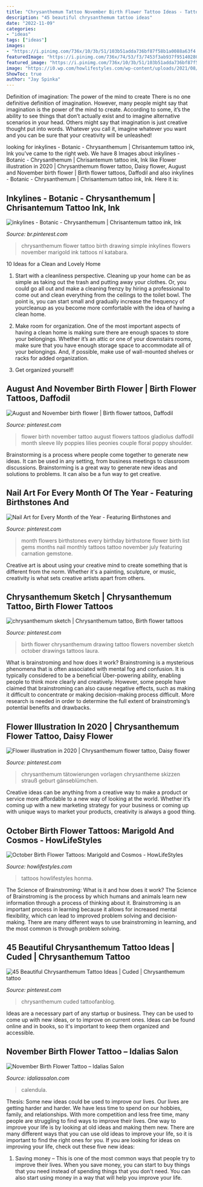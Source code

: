 ```yaml
---
title: "Chrysanthemum Tattoo November Birth Flower Tattoo Ideas - Tattoos Howlifestyles Honma"
description: "45 beautiful chrysanthemum tattoo ideas"
date: "2022-11-09"
categories:
- "ideas"
tags: ["ideas"]
images:
- "https://i.pinimg.com/736x/10/3b/51/103b51adda736bf87f58b1a0088a63f4.jpg"
featuredImage: "https://i.pinimg.com/736x/74/53/f3/7453f3ab937f951402807292b5cd68bb--november-birth-flowers-november-birth-flower-tattoo.jpg"
featured_image: "https://i.pinimg.com/736x/10/3b/51/103b51adda736bf87f58b1a0088a63f4.jpg"
image: "https://i0.wp.com/howlifestyles.com/wp-content/uploads/2021/08/October-Birth-Flower-Tattoos-2021080205.jpg?resize=768%2C960&amp;ssl=1"
ShowToc: true
author: "Jay Spinka"
---
```



Definition of imagination: The power of the mind to create
There is no one definitive definition of imagination. However, many people might say that imagination is the power of the mind to create. According to some, it’s the ability to see things that don’t actually exist and to imagine alternative scenarios in your head. Others might say that imagination is just creative thought put into words. Whatever you call it, imagine whatever you want and you can be sure that your creativity will be unleashed!

	

		
looking for inkylines - Botanic - Chrysanthemum | Chrisantemum tattoo ink, Ink you've came to the right web. We have 8 Images about inkylines - Botanic - Chrysanthemum | Chrisantemum tattoo ink, Ink like Flower illustration in 2020 | Chrysanthemum flower tattoo, Daisy flower, August and November birth flower | Birth flower tattoos, Daffodil and also inkylines - Botanic - Chrysanthemum | Chrisantemum tattoo ink, Ink. Here it is:
		
    
## Inkylines - Botanic - Chrysanthemum | Chrisantemum Tattoo Ink, Ink

<img loading=lazy src="https://i.pinimg.com/736x/73/13/4e/73134ea8b23a0630bb6d3cd5f72f08b4.jpg" onerror="this.onerror=null;this.src='https://tse2.mm.bing.net/th?id=OIP.Jj-ik70Ka8DRvJa9zhHDKgHaKZ&amp;pid=15.1';" alt="inkylines - Botanic - Chrysanthemum | Chrisantemum tattoo ink, Ink">

_Source: br.pinterest.com_

>chrysanthemum flower tattoo birth drawing simple inkylines flowers november marigold ink tattoos nl katabara. 

	

10 Ideas for a Clean and Lovely Home
1. Start with a cleanliness perspective. Cleaning up your home can be as simple as taking out the trash and putting away your clothes. Or, you could go all out and make a cleaning frenzy by hiring a professional to come out and clean everything from the ceilings to the toilet bowl. The point is, you can start small and gradually increase the frequency of yourcleanup as you become more comfortable with the idea of having a clean home.
2. Make room for organization. One of the most important aspects of having a clean home is making sure there are enough spaces to store your belongings. Whether it’s an attic or one of your downstairs rooms, make sure that you have enough storage space to accommodate all of your belongings. And, if possible, make use of wall-mounted shelves or racks for added organization.

3. Get organized yourself!

    
## August And November Birth Flower | Birth Flower Tattoos, Daffodil

<img loading=lazy src="https://i.pinimg.com/736x/74/53/f3/7453f3ab937f951402807292b5cd68bb--november-birth-flowers-november-birth-flower-tattoo.jpg" onerror="this.onerror=null;this.src='https://tse2.mm.bing.net/th?id=OIP.Tjd95mYyEGtIFjHVRAGTpAHaJ3&amp;pid=15.1';" alt="August and November birth flower | Birth flower tattoos, Daffodil">

_Source: pinterest.com_

>flower birth november tattoo august flowers tattoos gladiolus daffodil month sleeve lily poppies lilies peonies couple floral poppy shoulder. 

	

Brainstorming is a process where people come together to generate new ideas. It can be used in any setting, from business meetings to classroom discussions. Brainstorming is a great way to generate new ideas and solutions to problems. It can also be a fun way to get creative.

    
## Nail Art For Every Month Of The Year - Featuring Birthstones And

<img loading=lazy src="https://i.pinimg.com/originals/1e/fb/54/1efb5417de529e6f5be4e87b7ff01780.jpg" onerror="this.onerror=null;this.src='https://tse1.mm.bing.net/th?id=OIP.L_vIKT2Vk_bligu6iYrgGwHaHa&amp;pid=15.1';" alt="Nail Art for Every Month of the Year - Featuring Birthstones and">

_Source: pinterest.com_

>month flowers birthstones every birthday birthstone flower birth list gems months nail monthly tattoos tattoo november july featuring carnation gemstone. 

	

Creative art is about using your creative mind to create something that is different from the norm. Whether it's a painting, sculpture, or music, creativity is what sets creative artists apart from others.

    
## Chrysanthemum Sketch | Chrysanthemum Tattoo, Birth Flower Tattoos

<img loading=lazy src="https://i.pinimg.com/736x/10/3b/51/103b51adda736bf87f58b1a0088a63f4.jpg" onerror="this.onerror=null;this.src='https://tse1.mm.bing.net/th?id=OIP.f5M421rqIUkUgB1Ozhjz2wHaHa&amp;pid=15.1';" alt="chrysanthemum sketch | Chrysanthemum tattoo, Birth flower tattoos">

_Source: pinterest.com_

>birth flower chrysanthemum drawing tattoo flowers november sketch october drawings tattoos laura. 

	

What is brainstroming and how does it work?
Brainstroming is a mysterious phenomena that is often associated with mental fog and confusion. It is typically considered to be a beneficial Über-powering ability, enabling people to think more clearly and creatively. However, some people have claimed that brainstroming can also cause negative effects, such as making it difficult to concentrate or making decision-making process difficult. More research is needed in order to determine the full extent of brainstroming’s potential benefits and drawbacks.

    
## Flower Illustration In 2020 | Chrysanthemum Flower Tattoo, Daisy Flower

<img loading=lazy src="https://i.pinimg.com/736x/54/b1/29/54b129a570ab6e492a5475ff8006cf3d.jpg" onerror="this.onerror=null;this.src='https://tse4.mm.bing.net/th?id=OIP.1FLHMURl0paaasRaaaADdAHaKd&amp;pid=15.1';" alt="Flower illustration in 2020 | Chrysanthemum flower tattoo, Daisy flower">

_Source: pinterest.com_

>chrysanthemum tätowierungen vorlagen chrysantheme skizzen strauß geburt gänseblümchen. 

	

Creative ideas can be anything from a creative way to make a product or service more affordable to a new way of looking at the world. Whether it’s coming up with a new marketing strategy for your business or coming up with unique ways to market your products, creativity is always a good thing.

    
## October Birth Flower Tattoos: Marigold And Cosmos - HowLifeStyles

<img loading=lazy src="https://i0.wp.com/howlifestyles.com/wp-content/uploads/2021/08/October-Birth-Flower-Tattoos-2021080205.jpg?resize=768%2C960&amp;ssl=1" onerror="this.onerror=null;this.src='https://tse2.mm.bing.net/th?id=OIP.4tj14lOAgqOXnxFrkB31OQHaJQ&amp;pid=15.1';" alt="October Birth Flower Tattoos: Marigold and Cosmos - HowLifeStyles">

_Source: howlifestyles.com_

>tattoos howlifestyles honma. 

	

The Science of Brainstroming: What is it and how does it work?
The Science of Brainstroming is the process by which humans and animals learn new information through a process of thinking about it. Brainstroming is an important process in learning because it allows for increased mental flexibility, which can lead to improved problem solving and decision-making. There are many different ways to use brainstroming in learning, and the most common is through problem solving.

    
## 45 Beautiful Chrysanthemum Tattoo Ideas | Cuded | Chrysanthemum Tattoo

<img loading=lazy src="https://i.pinimg.com/736x/c7/e3/cd/c7e3cd429c500df3d19deff3996b9a39--lotus-flower-tattoos-flower-tattoo-designs.jpg" onerror="this.onerror=null;this.src='https://tse3.mm.bing.net/th?id=OIP.gg8pgpIGdAgLllt8xo7VHgHaLH&amp;pid=15.1';" alt="45 Beautiful Chrysanthemum Tattoo Ideas | Cuded | Chrysanthemum tattoo">

_Source: pinterest.com_

>chrysanthemum cuded tattoofanblog. 

	

Ideas are a necessary part of any startup or business. They can be used to come up with new ideas, or to improve on current ones. Ideas can be found online and in books, so it's important to keep them organized and accessible.

    
## November Birth Flower Tattoo – Idalias Salon

<img loading=lazy src="https://i.pinimg.com/originals/5a/6f/8a/5a6f8a78285f16e8d248fbfeb1ccb6c6.jpg" onerror="this.onerror=null;this.src='https://tse2.mm.bing.net/th?id=OIP.xcXPJ_Sy9HzKSbT8RAxDLAHaJ6&amp;pid=15.1';" alt="November Birth Flower Tattoo – Idalias Salon">

_Source: idaliassalon.com_

>calendula. 

	

Thesis: Some new ideas could be used to improve our lives.
Our lives are getting harder and harder. We have less time to spend on our hobbies, family, and relationships. With more competition and less free time, many people are struggling to find ways to improve their lives. One way to improve your life is by looking at old ideas and making them new. There are many different ways that you can use old ideas to improve your life, so it is important to find the right ones for you. If you are looking for ideas on improving your life, check out these five new ideas: 
1) Saving money – This is one of the most common ways that people try to improve their lives. When you save money, you can start to buy things that you need instead of spending things that you don't need. You can also start using money in a way that will help you improve your life.

